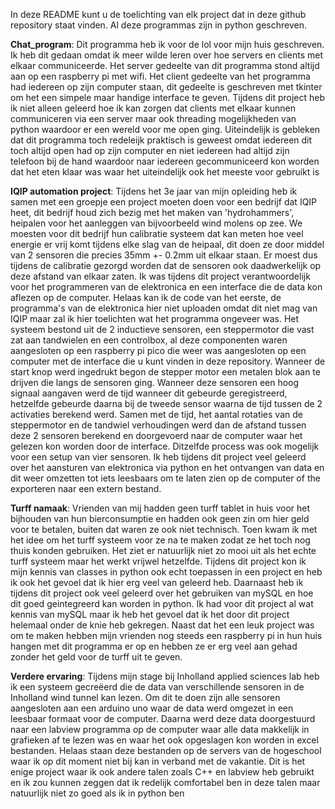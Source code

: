 In deze README kunt u de toelichting van elk project dat in deze github repository staat vinden.
Al deze programmas zijn in python geschreven.

**Chat_program**:
Dit programma heb ik voor de lol voor mijn huis geschreven. Ik heb dit gedaan omdat ik meer wilde leren over hoe servers en clients met elkaar communiceerde.
Het server gedeelte van dit programma stond altijd aan op een raspberry pi met wifi. Het client gedeelte van het programma had iedereen op zijn computer staan, dit gedeelte is geschreven met tkinter om het een simpele maar handige interface te geven.
Tijdens dit project heb ik niet alleen geleerd hoe ik kan zorgen dat clients met elkaar kunnen communiceren via een server maar ook threading mogelijkheden van python waardoor er een wereld voor me open ging. Uiteindelijk is gebleken dat dit programma
toch redeleijk praktisch is geweest omdat iedereen dit toch altijd open had op zijn computer en niet iedereen had altijd zijn telefoon bij de hand waardoor naar iedereen gecommuniceerd kon worden dat het eten klaar was waar het uiteindelijk ook het meeste voor gebruikt is

**IQIP automation project**:
Tijdens het 3e jaar van mijn opleiding heb ik samen met een groepje een project moeten doen voor een bedrijf dat IQIP heet, dit bedrijf houd zich bezig met het maken van 'hydrohammers', heipalen voor het aanleggen van bijvoorbeeld wind molens op zee.
We moesten voor dit bedrijf hun calibratie systeem dat kan meten hoe veel energie er vrij komt tijdens elke slag van de heipaal, dit doen ze door middel van 2 sensoren die precies 35mm +- 0.2mm uit elkaar staan. Er moest dus tijdens de calibratie gezorgd worden dat 
de sensoren ook daadwerkelijk op deze afstand van elkaar zaten. Ik was tijdens dit project verantwoordelijk voor het programmeren van de elektronica en een interface die de data kon aflezen op de computer. Helaas kan ik de code van het eerste, de programma's van de
elektronica hier niet uploaden omdat dit niet mag van IQIP maar zal ik hier toelichten wat het programma ongeveer was. Het systeem bestond uit de 2 inductieve sensoren, een steppermotor die vast zat aan tandwielen en een controlbox, al deze componenten waren aangesloten
op een raspberry pi pico die weer was aangesloten op een computer met de interface die u kunt vinden in deze repository. Wanneer de start knop werd ingedrukt begon de stepper motor een metalen blok aan te drijven die langs de sensoren ging. Wanneer deze sensoren een
hoog signaal aangaven werd de tijd wanneer dit gebeurde geregistreerd, hetzelfde gebeurde daarna bij de tweede sensor waarna de tijd tussen de 2 activaties berekend werd. Samen met de tijd, het aantal rotaties van de steppermotor en de tandwiel verhoudingen werd dan de
afstand tussen deze 2 sensoren berekend en doorgevoerd naar de computer waar het gelezen kon worden door de interface. Ditzelfde process was ook mogelijk voor een setup van vier sensoren.
Ik heb tijdens dit project veel geleerd over het aansturen van elektronica via python en het ontvangen van data en dit weer omzetten tot iets leesbaars om te laten zien op de computer of the exporteren naar een extern bestand.

**Turff namaak**:
Vrienden van mij hadden geen turff tablet in huis voor het bijhouden van hun bierconsumptie en hadden ook geen zin om hier geld voor te betalen, buiten dat waren ze ook niet technisch. Toen kwam ik met het idee om het turff systeem voor ze na te maken zodat ze het toch
nog thuis konden gebruiken. Het ziet er natuurlijk niet zo mooi uit als het echte turff systeem maar het werkt vrijwel hetzelfde. Tijdens dit project kon ik mijn kennis van classes in python ook echt toepassen in een project en heb ik ook het gevoel dat ik hier erg veel
van geleerd heb. Daarnaast heb ik tijdens dit project ook veel geleerd over het gebruiken van mySQL en hoe dit goed geintegreerd kan worden in python. Ik had voor dit project al wat kennis van mySQL maar ik heb het gevoel dat ik het door dit project helemaal onder de knie
heb gekregen. Naast dat het een leuk project was om te maken hebben mijn vrienden nog steeds een raspberry pi in hun huis hangen met dit programma er op en hebben ze er erg veel aan gehad zonder het geld voor de turff uit te geven.

**Verdere ervaring**:
Tijdens mijn stage bij Inholland applied sciences lab heb ik een systeem gecreëerd die de data van verschillende sensoren in de Inholland wind tunnel kan lezen. Om dit te doen zijn alle sensoren aangesloten aan een arduino uno waar de data werd omgezet in een leesbaar
formaat voor de computer. Daarna werd deze data doorgestuurd naar een labview programma op de computer waar alle data makkelijk in grafieken af te lezen was en waar het ook opgeslagen kon worden in excel bestanden. Helaas staan deze bestanden op de servers van de
hogeschool waar ik op dit moment niet bij kan in verband met de vakantie. Dit is het enige project waar ik ook andere talen zoals C++ en labview heb gebruikt en ik zou kunnen zeggen dat ik redelijk comfortabel ben in deze talen maar natuurlijk niet zo goed als ik in 
python ben
